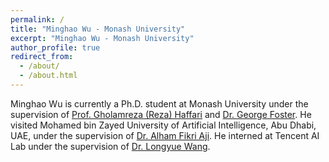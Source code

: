 ```yaml
---
permalink: /
title: "Minghao Wu - Monash University"
excerpt: "Minghao Wu - Monash University"
author_profile: true
redirect_from: 
  - /about/
  - /about.html
---
```


Minghao Wu is currently a Ph.D. student at Monash University under the supervision of [Prof. Gholamreza (Reza) Haffari](https://users.monash.edu.au/~gholamrh/) and [Dr. George Foster](http://www.iro.umontreal.ca/~foster/). He visited Mohamed bin Zayed University of Artificial Intelligence, Abu Dhabi, UAE, under the supervision of [Dr. Alham Fikri Aji](https://afaji.github.io/). He interned at Tencent AI Lab under the supervision of [Dr. Longyue Wang](http://www.longyuewang.com/).

